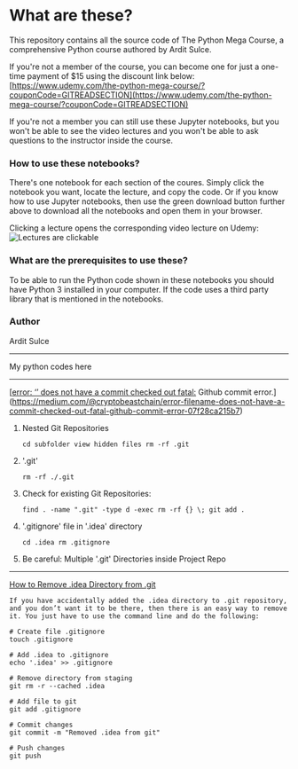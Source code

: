 # What are these?

This repository contains all the source code of The Python Mega Course, a comprehensive Python course authored by Ardit Sulce. 

If you're not a member of the course, you can become one for just a one-time payment of $15 using the discount link below: [https://www.udemy.com/the-python-mega-course/?couponCode=GITREADSECTION](https://www.udemy.com/the-python-mega-course/?couponCode=GITREADSECTION)

If you're not a member you can still use these Jupyter notebooks, but you won't be able to see the video lectures and you won't be able to ask questions to the instructor inside the course.

### How to use these notebooks?

There's one notebook for each section of the coures. Simply click the notebook you want, locate the lecture, and copy the code. Or if you know how to use Jupyter notebooks, then use the green download button further above to download all the notebooks and open them in your browser.

Clicking a lecture opens the corresponding video lecture on Udemy:
![Lectures are clickable](data/lecture_link_demo.gif)

### What are the prerequisites to use these?

To be able to run the Python code shown in these notebooks you should have Python 3 installed in your computer. If the code uses a third party library that is mentioned in the notebooks.

### Author
Ardit Sulce



---

My python codes here

---



[[error: ‘’ does not have a commit checked out fatal:](https://stackoverflow.com/questions/56873278/how-to-fix-error-filename-does-not-have-a-commit-checked-out-fatal-adding) Github commit error.](https://medium.com/@cryptobeastchain/error-filename-does-not-have-a-commit-checked-out-fatal-github-commit-error-07f28ca215b7)

1. Nested Git Repositories

   `cd subfolder view hidden files rm -rf .git`

2. '.git'

   `rm -rf ./.git`

3. Check for existing Git Repositories:

   `find . -name ".git" -type d -exec rm -rf {} \; git add .`

4. '.gitignore' file in '.idea' directory

   `cd .idea rm .gitignore`

5. Be careful: Multiple '.git' Directories inside Project Repo

---

[How to Remove .idea Directory from .git](https://otakoyi.software/blog/how-to-remove-idea-directory-from-git)

```
If you have accidentally added the .idea directory to .git repository, and you don’t want it to be there, then there is an easy way to remove it. You just have to use the command line and do the following:

# Create file .gitignore
touch .gitignore

# Add .idea to .gitignore
echo '.idea' >> .gitignore

# Remove directory from staging
git rm -r --cached .idea

# Add file to git
git add .gitignore

# Commit changes
git commit -m "Removed .idea from git"

# Push changes
git push
```

